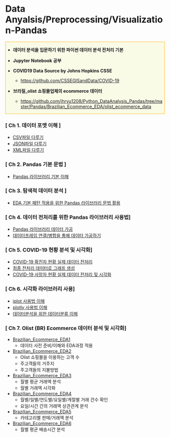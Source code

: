 # Data Anyalsis/Preprocessing/Visualization-Pandas
<div class="alert alert-block" style="border: 1px solid #FFB300;background-color:#F9FBE7;">

- <b>데이터 분석을 입문하기 위한 파이썬 데이터 분석 전처리 기본

- Jupyter Notebook 공부</b>

- <b>COVID19 Data Source by Johns Hopkins CSSE</b>
  - https://github.com/CSSEGISandData/COVID-19

- <b>브라질_olist 쇼핑몰업체의 ecommerce 데이터</b>
  - https://github.com/jhryu1208/Python_DataAnalysis_Pandas/tree/master/Pandas/Brazilian_Ecommerce_EDA/olist_ecommerce_data
</div>

### [ Ch 1. 데이터 포맷 이해 ]

- [CSV파일 다루기](https://github.com/jhryu1208/Python_DataAnalysis_Pandas/blob/master/CSV_Practice.ipynb)
- [JSON파일 다루기](https://github.com/jhryu1208/Python_DataAnalysis_Pandas/blob/master/JSON_Practice.ipynb)
- [XML파일 다루기](https://github.com/jhryu1208/Python_DataAnalysis_Pandas/blob/master/XML_Practice.ipynb)

### [ Ch 2. Pandas 기본 문법 ]

- [Pandas 라이브러리 기본 이해](https://github.com/jhryu1208/Python_DataAnalysis_Pandas/blob/master/Pandas/Pandas_Basic.ipynb)

### [ Ch 3. 탐색적 데이터 분석 ]

- [EDA 기본 패턴 적용을 위한 Pandas 라이브러리 문법 활용](https://github.com/jhryu1208/Python_DataAnalysis_Pandas/blob/master/Pandas/Pandas_EDA.ipynb)

### [ Ch 4. 데이터 전처리를 위한 Pandas 라이브러리 사용법]

- [Pandas 라이브러리 데이터 가공](https://github.com/jhryu1208/Python_DataAnalysis_Pandas/blob/master/Pandas/Pandas_Data_Processing.ipynb)
- [데이터프레임 연결/병합을 통해 데이터 가공하기](https://github.com/jhryu1208/Python_DataAnalysis_Pandas/blob/master/Pandas/Pandas_Merge_Concat.ipynb)

### [ Ch 5. COVID-19 현황 분석 및 시각화]

- [COVID-19 확진자 현황 실제 데이터 전처리](https://github.com/jhryu1208/Python_DataAnalysis_Pandas/blob/master/Pandas/Pandas_Real_Data_Processing.ipynb)
- [최종 전처리 데이터로 그래프 생성](https://github.com/jhryu1208/Python_DataAnalysis_Pandas/blob/master/Pandas/Pandas_Graph.ipynb)
- [COVID-19 사망자 현황 실제 데이터 전처리 및 시각화](https://github.com/jhryu1208/Python_DataAnalysis_Pandas/blob/master/Pandas/COVID19-Death-Accumulation.ipynb)

<div class="flourish-embed flourish-bar-chart-race" data-src="visualisation/3285190" data-url="https://flo.uri.sh/visualisation/3285190/embed"><script src="https://public.flourish.studio/resources/embed.js"></script></div>

### [ Ch 6. 시각화 라이브러리 사용]

- [iplot 사용법 이해](https://github.com/jhryu1208/Python_DataAnalysis_Pandas/blob/master/Pandas/Pandas_Visualization_Iplot.ipynb)
- [plotly 사용법 이해](https://github.com/jhryu1208/Python_DataAnalysis_Pandas/blob/master/Pandas/Pandas_Visualization_Plotly.ipynb)
- [데이터분석을 위한 데이터분류 이해](https://github.com/jhryu1208/Python_DataAnalysis_Pandas/blob/master/Pandas/Deep_Data_and_Visual.ipynb)

### [ Ch 7. Olist (BR) Ecommerce 데이터 분석 및 시각화]

- [Brazilian_Ecommerce_EDA1](https://github.com/jhryu1208/Python_DataAnalysis_Pandas/blob/master/Pandas/Brazilian_Ecommerce_EDA/BEE1.ipynb)
  - 데이터 사전 준비/이해와 EDA과정 적용
- [Brazilian_Ecommerce_EDA2](https://github.com/jhryu1208/Python_DataAnalysis_Pandas/blob/master/Pandas/Brazilian_Ecommerce_EDA/BEE2.ipynb)
  - Olist 쇼핑몰을 이용하는 고객 수
  - 주고객들의 거주지
  - 주고객들의 지불방법
- [Brazilian_Ecommerce_EDA3](https://github.com/jhryu1208/Python_DataAnalysis_Pandas/blob/master/Pandas/Brazilian_Ecommerce_EDA/BEE3.ipynb)
  - 월별 평균 거래액 분석
  - 월별 거래액 시각화
- [Brazilian_Ecommerce_EDA4](https://github.com/jhryu1208/Python_DataAnalysis_Pandas/blob/master/Pandas/Brazilian_Ecommerce_EDA/BEE4.ipynb)
  - 월별/일별/연도별/요일별/계절별 거래 건수 확인
  - 요일/시간 간의 거래액 상관관계 분석
- [Brazilian_Ecommerce_EDA5](https://github.com/jhryu1208/Python_DataAnalysis_Pandas/blob/master/Pandas/Brazilian_Ecommerce_EDA/BEE5.ipynb)
  - 카테고리별 판매/거래액 분석
- [Brazilian_Ecommerce_EDA6](https://github.com/jhryu1208/Python_DataAnalysis_Pandas/blob/master/Pandas/Brazilian_Ecommerce_EDA/BEE6.ipynb)
  - 월별 평균 배송시간 분석
